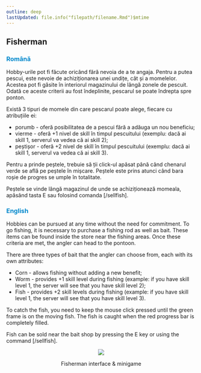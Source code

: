```yaml
---
outline: deep
lastUpdated: file.info("filepath/filename.Rmd")$mtime
---
```


## Fisherman

### <span style="color: #0088CC">Română</span>

Hobby-urile pot fi făcute oricând fără nevoia de a te angaja. Pentru a putea pescui, este nevoie de achiziționarea unei undițe, cât și a momelelor. Acestea pot fi găsite în interiorul magazinului de lângă zonele de pescuit. Odată ce aceste criterii au fost îndeplinite, pescarul se poate îndrepta spre ponton.

Există 3 tipuri de momele din care pescarul poate alege, fiecare cu atribuțiile ei:

- porumb - oferă posibilitatea de a pescui fără a adăuga un nou beneficiu;
- vierme - oferă +1 nivel de skill în timpul pescuitului (exemplu: dacă ai skill 1, serverul va vedea că ai skill 2);
- peștișor - oferă +2 nivel de skill în timpul pescuitului (exemplu: dacă ai skill 1, serverul va vedea că ai skill 3).

Pentru a prinde peștele, trebuie să ții click-ul apăsat până când chenarul verde se află pe peștele în mișcare. Peștele este prins atunci când bara roșie de progres se umple în totalitate.

Peștele se vinde lângă magazinul de unde se achiziționează momeala, apăsând tasta E sau folosind comanda [/sellfish].

### <span style="color: #0088CC">English</span>

Hobbies can be pursued at any time without the need for commitment. To go fishing, it is necessary to purchase a fishing rod as well as bait. These items can be found inside the store near the fishing areas. Once these criteria are met, the angler can head to the pontoon.

There are three types of bait that the angler can choose from, each with its own attributes:

- Corn - allows fishing without adding a new benefit;
- Worm - provides +1 skill level during fishing (example: if you have skill level 1, the server will see that you have skill level 2);
- Fish - provides +2 skill levels during fishing (example: if you have skill level 1, the server will see that you have skill level 3).

To catch the fish, you need to keep the mouse click pressed until the green frame is on the moving fish. The fish is caught when the red progress bar is completely filled.

Fish can be sold near the bait shop by pressing the E key or using the command [/sellfish].

<p align="center"><img src="https://i.imgur.com/3luV16I.gif"/></p>
<p style="text-align: center">Fisherman interface & minigame</p>